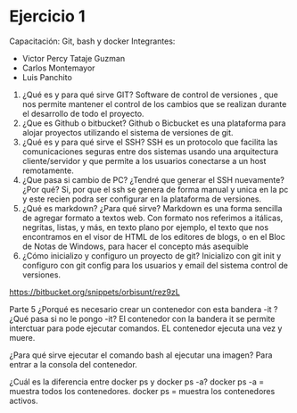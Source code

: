 # Ejercicio 1
Capacitación: Git, bash y docker
Integrantes:
- Victor Percy Tataje Guzman
- Carlos Montemayor
- Luis Panchito

1. ¿Qué es y para qué sirve GIT?
 Software de control de versiones , que nos permite mantener el control de los cambios que se realizan durante el desarrollo de todo el proyecto.
2. ¿Que es Github o bitbucket?
 Github o Bicbucket es una plataforma para alojar proyectos utilizando el sistema de versiones de git.
3. ¿Qué es y para qué sirve el SSH?
SSH es un protocolo que facilita las comunicaciones seguras entre dos sistemas usando una arquitectura cliente/servidor y que permite a los usuarios conectarse a un host remotamente.
4. ¿Que pasa si cambio de PC? ¿Tendré que generar el SSH nuevamente?¿Por qué?
Si, por que el ssh se genera de forma manual y unica en la pc y este recien podra ser configurar en la plataforma de versiones.
5. ¿Qué es markdown? ¿Para qué sirve?
Markdown es una forma sencilla de agregar formato a textos web. Con formato nos referimos a itálicas, negritas, listas, y más, en texto plano por ejemplo, el texto que nos encontramos en el visor de HTML de los editores de blogs, o en el Bloc de Notas de Windows, para hacer el concepto más asequible
6. ¿Cómo inicializo y configuro un proyecto de git?
Inicializo con git init y configuro con git config para los usuarios y email del sistema control de versiones.


https://bitbucket.org/snippets/orbisunt/rez9zL

Parte 5
¿Porqué es necesario crear un contenedor con esta bandera -it ? ¿Qué pasa si no le pongo -it?
El contenedor con la bandera it se permite interctuar para pode ejecutar comandos.
EL contenedor ejecuta una vez y muere.

¿Para qué sirve ejecutar el comando bash al ejecutar una imagen?
Para entrar a la consola del contenedor.

 ¿Cuál es la diferencia entre docker ps y docker ps -a?
 docker ps -a = muestra todos los contenedores.
 docker ps = muestra los contenedores activos.
 
 